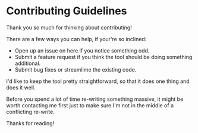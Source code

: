 # Contributing Guidelines
Thank you so much for thinking about contributing!

There are a few ways you can help, if your're so inclined:
- Open up an issue on here if you notice something odd.
- Submit a feature request if you think the tool should be doing something additional.
- Submit bug fixes or streamlime the existing code.

I'd like to keep the tool pretty straightforward, so that it does one thing and does it well.

Before you spend a lot of time re-writing something massive, it might be worth contacting me first just to make sure I'm not in the middle of a conflicting re-write.

Thanks for reading!
